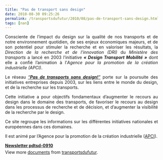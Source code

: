 ```yaml
---
title: "Pas de transport sans design"
date: 2010-08-30 09:25:26
permalink: /transportsdufutur/2010/08/pas-de-transport-sans-design.html
tags: [nan]
---
```


<p style="text-align: justify">Consciente de l’impact du design sur la qualité de nos transports et de notre environnement quotidien, de ses enjeux économiques majeurs, et de son potentiel pour stimuler la recherche et en valoriser les résultats, la <em>D</em><em>irection de la recherche et de l’innovation (DRI)</em> du <em>Ministère des transports</em> a lancé en 2003 l’initiative <strong><em>« Design Transport Mobilité »</em></strong> dont elle a confié l’animation à l’<em>Agence pour la promotion de la création industrielle (APCI)</em>.</p> <p style="text-align: justify">Le réseau <em><a href="http://www.pasdetransportsansdesign.fr/?page_id=2" target="_blank">“<strong>Pas de transports sans design!</strong>”</a></em> porte sur la poursuite des initiatives entreprises depuis 2003, sur les liens entre le monde du design, et de la recherche sur les transports.</p> <p style="text-align: justify">Cette initiative a pour objectifs fondamentaux d’augmenter le recours au design dans le domaine des transports, de favoriser le recours au design dans les processus de recherche et de décision, et d’augmenter la visibilité de la recherche par le design.</p> <p style="text-align: justify">Ce site regroupe les informations sur les différentes initiatives nationales et européennes dans ces domaines.</p> <p style="text-align: justify">Il est animé par l’Agence pour la promotion de la création industrielle (<a href="http://www.apci.asso.fr" target="_blank">APCI</a>).</p> <p style="text-align: justify"> </p>  <!--more-->   <p style="text-align: justify"><a href="http://www.apci.asso.fr/" target="_blank"></a></p> <div id="__ss_5086692" style="width: 477px"><strong style="margin: 12px 0 4px"><a href="http://www.slideshare.net/transportsdufutur/newsletter-pdtsd0910" title="Newsletter pdtsd-0910">Newsletter pdtsd-0910</a></strong>        <div style="padding: 5px 0 12px">View more <a href="http://www.slideshare.net/">documents</a> from <a href="http://www.slideshare.net/transportsdufutur">transportsdufutur</a>.</div> </div>
